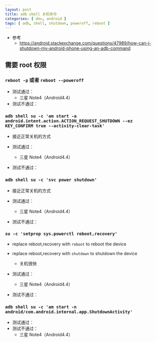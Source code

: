 ```yaml
---
layout: post
title: adb shell 关机命令
categories: [ dev, android ]
tags: [ adb, shell, shutdown, poweroff, reboot ]
---
```


* 参考
  * <https://android.stackexchange.com/questions/47989/how-can-i-shutdown-my-android-phone-using-an-adb-command>



## 需要 root 权限


### `reboot -p` 或者 `reboot --poweroff`

* 测试通过：
  * 三星 Note4（Android4.4）
* 测试不通过：


### `adb shell su -c 'am start -a android.intent.action.ACTION_REQUEST_SHUTDOWN --ez KEY_CONFIRM true --activity-clear-task'`

* 接近正常关机的方式

* 测试通过：
  * 三星 Note4（Android4.4）
* 测试不通过：


### `adb shell su -c 'svc power shutdown'`

* 接近正常关机的方式

* 测试通过：
  * 三星 Note4（Android4.4）
* 测试不通过：


### `su -c 'setprop sys.powerctl reboot,recovery'`

* replace reboot,recovery with `reboot` to reboot the device
* replace reboot,recovery with `shutdown` to shutdown the device
  * 关机很快

* 测试通过：
  * 三星 Note4（Android4.4）
* 测试不通过：



### `adb shell su -c 'am start -n android/com.android.internal.app.ShutdownActivity'`

* 测试通过：
* 测试不通过：
  * 三星 Note4（Android4.4）





















